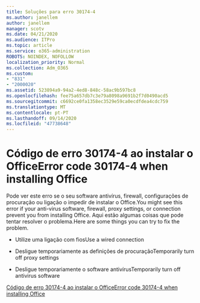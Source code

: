 ```yaml
---
title: Soluções para erro 30174-4
ms.author: janellem
author: janellem
manager: scotv
ms.date: 04/21/2020
ms.audience: ITPro
ms.topic: article
ms.service: o365-administration
ROBOTS: NOINDEX, NOFOLLOW
localization_priority: Normal
ms.collection: Adm_O365
ms.custom:
- "831"
- "2000020"
ms.assetid: 523894a9-94a2-4ed8-848c-58ac9b597bc8
ms.openlocfilehash: fee75a657db7c3e79a8098a9691b2f7d0490acd5
ms.sourcegitcommit: c6692ce0fa1358ec3529e59ca0ecdfdea4cdc759
ms.translationtype: MT
ms.contentlocale: pt-PT
ms.lasthandoff: 09/14/2020
ms.locfileid: "47738648"
---
```

# <a name="error-code-30174-4-when-installing-office"></a><span data-ttu-id="7ce44-102">Código de erro 30174-4 ao instalar o Office</span><span class="sxs-lookup"><span data-stu-id="7ce44-102">Error code 30174-4 when installing Office</span></span>

<span data-ttu-id="7ce44-103">Pode ver este erro se o seu software antivírus, firewall, configurações de procuração ou ligação o impedir de instalar o Office.</span><span class="sxs-lookup"><span data-stu-id="7ce44-103">You might see this error if your anti-virus software, firewall, proxy settings, or connection prevent you from installing Office.</span></span> <span data-ttu-id="7ce44-104">Aqui estão algumas coisas que pode tentar resolver o problema.</span><span class="sxs-lookup"><span data-stu-id="7ce44-104">Here are some things you can try to fix the problem.</span></span>
  
- <span data-ttu-id="7ce44-105">Utilize uma ligação com fios</span><span class="sxs-lookup"><span data-stu-id="7ce44-105">Use a wired connection</span></span>

- <span data-ttu-id="7ce44-106">Desligue temporariamente as definições de procuração</span><span class="sxs-lookup"><span data-stu-id="7ce44-106">Temporarily turn off proxy settings</span></span>

- <span data-ttu-id="7ce44-107">Desligue temporariamente o software antivírus</span><span class="sxs-lookup"><span data-stu-id="7ce44-107">Temporarily turn off antivirus software</span></span>

[<span data-ttu-id="7ce44-108">Código de erro 30174-4 ao instalar o Office</span><span class="sxs-lookup"><span data-stu-id="7ce44-108">Error code 30174-4 when installing Office</span></span>](https://support.office.com/article/5d5551db-266f-47b3-93fc-d51c2e8f4c0b?wt.mc_id=Alchemy_ClientDIA)
  